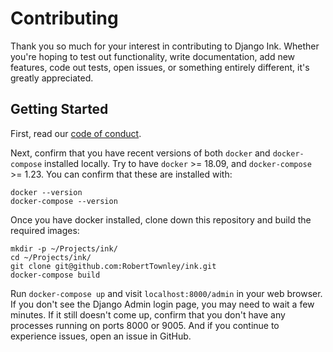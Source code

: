 # Contributing

Thank you so much for your interest in contributing to Django Ink.  Whether you're
hoping to test out functionality, write documentation, add new features, code out
tests, open issues, or something entirely different, it's greatly appreciated.


## Getting Started
First, read our [code of conduct](code_of_conduct.md).

Next, confirm that you have recent versions of both `docker` and `docker-compose`
installed locally. Try to have `docker` >= 18.09, and `docker-compose` >= 1.23.
You can confirm that these are installed with:
```
docker --version
docker-compose --version
```

Once you have docker installed, clone down this repository and build the required images:
```
mkdir -p ~/Projects/ink/
cd ~/Projects/ink/
git clone git@github.com:RobertTownley/ink.git
docker-compose build
``` 

Run `docker-compose up` and visit `localhost:8000/admin` in your web browser. If you
don't see the Django Admin login page, you may need to wait a few minutes. If it still
doesn't come up, confirm that you don't have any processes running on ports 8000 or 9005.
And if you continue to experience issues, open an issue in GitHub.
